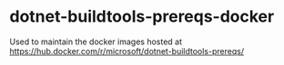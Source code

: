 # dotnet-buildtools-prereqs-docker
Used to maintain the docker images hosted at https://hub.docker.com/r/microsoft/dotnet-buildtools-prereqs/
